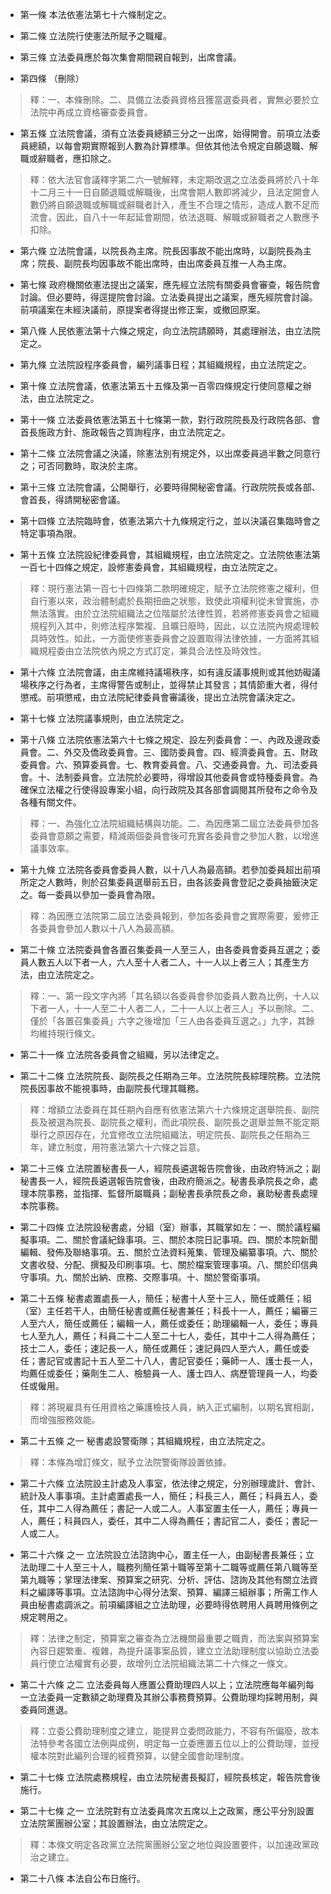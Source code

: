 * 第一條 本法依憲法第七十六條制定之。

* 第二條 立法院行使憲法所賦予之職權。

* 第三條 立法委員應於每次集會期間親自報到，出席會議。

* 第四條 （刪除）

> 釋：一、本條刪除。二、具備立法委員資格且獲當選委員者，實無必要於立法院中再成立資格審查委員會。

* 第五條 立法院會議，須有立法委員總額三分之一出席，始得開會。前項立法委員總額，以每會期實際報到人數為計算標準。但依其他法令規定自願退職、解職或辭職者，應扣除之。

> 釋：依大法官會議釋字第二六一號解釋，未定期改選之立法委員將於八十年十二月三十一日自願退職或解職後，出席會期人數即將減少，且法定開會人數仍將自願退職或解職或辭職者計入，產生不合理之情形，造成人數不足而流會，因此，自八十一年起延會期間，依法退職、解職或辭職者之人數應予扣除。

* 第六條 立法院會議，以院長為主席。院長因事故不能出席時，以副院長為主席；院長、副院長均因事故不能出席時，由出席委員互推一人為主席。

* 第七條 政府機關依憲法提出之議案，應先經立法院有關委員會審查，報告院會討論。但必要時，得逕提院會討論。立法委員提出之議案，應先經院會討論。前項議案在未經決議前，原提案者得提出修正案，或撤回原案。

* 第八條 人民依憲法第十六條之規定，向立法院請願時，其處理辦法，由立法院定之。

* 第九條 立法院設程序委員會，編列議事日程；其組織規程，由立法院定之。

* 第十條 立法院會議，依憲法第五十五條及第一百零四條規定行使同意權之辦法，由立法院定之。

* 第十一條 立法委員依憲法第五十七條第一款，對行政院院長及行政院各部、會首長施政方針、施政報告之質詢程序，由立法院定之。

* 第十二條 立法院會議之決議，除憲法別有規定外，以出席委員過半數之同意行之；可否同數時，取決於主席。

* 第十三條 立法院會議，公開舉行，必要時得開秘密會議。行政院院長或各部、會首長，得請開秘密會議。

* 第十四條 立法院臨時會，依憲法第六十九條規定行之，並以決議召集臨時會之特定事項為限。

* 第十五條 立法院設紀律委員會，其組織規程，由立法院定之。立法院依憲法第一百七十四條之規定，設修憲委員會，其組織規程，由立法院定之。

> 釋：現行憲法第一百七十四條第二款明確規定，賦予立法院修憲之權利，但自行憲以來，政治體制處於長期扭曲之狀態，致使此項權利從未曾實施，亦無法落實。由於立法院組織法之位階屬於法律性質，若將修憲委員會之組織規程列入其中，則修法程序繁複、且曠日廢時，因此，以立法院內規處理較具時效性。如此，一方面使修憲委員會之設置取得法律依據，一方面將其組織規程委由立法院依內規之方式訂定，兼具合法性及時效性。

* 第十六條 立法院會議，由主席維持議場秩序，如有違反議事規則或其他妨礙議場秩序之行為者，主席得警告或制止，並得禁止其發言；其情節重大者，得付懲戒。前項懲戒，由立法院紀律委員會審議後，提出立法院會議決定之。

* 第十七條 立法院議事規則，由立法院定之。

* 第十八條 立法院依憲法第六十七條之規定、設左列委員會：一、內政及邊政委員會。二、外交及僑政委員會。三、國防委員會。四、經濟委員會。五、財政委員會。六、預算委員會。七、教育委員會。八、交通委員會。九、司法委員會。十、法制委員會。立法院於必要時，得增設其他委員會或特種委員會。為確保立法權之行使得設專案小組，向行政院及其各部會調閱其所發布之命令及各種有關文件。

> 釋：一、為強化立法院組織結構與功能。二、為因應第二屆立法委員參加各委員會意願之需要，精減兩個委員會後可充實各委員會之參加人數，以增進議事效率。

* 第十九條 立法院各委員會委員人數，以十八人為最高額。若參加委員超出前項所定之人數時，則於召集委員選舉前五日，由各該委員會登記之委員抽籤決定之。每一委員以參加一委員會為限。

> 釋：為因應立法院第二屆立法委員報到，參加各委員會之實際需要，爰修正各委員會參加人數以十八人為最高額。

* 第二十條 立法院委員會各置召集委員一人至三人，由各委員會委員互選之；委員人數五人以下者一人，六人至十人者二人，十一人以上者三人；其產生方法，由立法院定之。

> 釋：一、第一段文字內將「其名額以各委員會參加委員人數為比例，十人以下者一人，十一人至二十人者二人，二十一人以上者三人」予以刪除。二、僅於「各置召集委員」六字之後增加「三人由各委員互選之。」九字，其餘均維持現行條文。

* 第二十一條 立法院各委員會之組織，另以法律定之。

* 第二十二條 立法院院長、副院長之任期為三年。立法院院長綜理院務。立法院院長因事故不能視事時，由副院長代理其職務。

> 釋：增額立法委員在其任期內自應有依憲法第六十六條規定選舉院長、副院長及被選為院長、副院長之權利，而此項院長、副院長之選舉並無不能定期舉行之原因存在，允宜修改立法院組織法，明定院長、副院長之任期為三年，建立制度，用符憲法第六十六條之旨意。

* 第二十三條 立法院置秘書長一人，經院長遴選報告院會後，由政府特派之；副秘書長一人，經院長遴選報告院會後，由政府簡派之。秘書長承院長之命，處理本院事務，並指揮、監督所屬職員；副秘書長承院長之命，襄助秘書長處理本院事務。

* 第二十四條 立法院設秘書處，分組（室）辦事，其職掌如左：一、關於議程編擬事項。二、關於會議紀錄事項。三、關於本院日記事項。四、關於本院新聞編輯、發佈及聯絡事項。五、關於立法資料蒐集、管理及編纂事項。六、關於文書收發、分配、撰擬及印刷事項。七、關於檔案管理事項。八、關於印信典守事項。九、關於出納、庶務、交際事項。十、關於警衛事項。

* 第二十五條 秘書處置處長一人，簡任；秘書十人至十三人，簡任或薦任；組（室）主任若干人，由簡任秘書或薦任秘書兼任；科長十一人，薦任；編審三人至六人，簡任或薦任；編輯一人，薦任或委任；助理編輯一人，委任；專員七人至九人，薦任；科員二十二人至二十七人，委任，其中十二人得為薦任；技士二人，委任；速記長一人，簡任或薦任；速記員四人至六人，薦任或委任；書記官或書記十五人至二十八人，書記官委任；藥師一人、護士長一人，均薦任或委任；藥劑生二人、檢驗員一人、護士四人、病歷管理員一人，均委任或僱用。

> 釋：將現雇具有任用資格之藥護檢技人員，納入正式編制，以期名實相副，而增強服務效能。

* 第二十五條 之一 秘書處設警衛隊；其組織規程，由立法院定之。

> 釋：本條為增訂條文，賦予立法院警衛隊設置依據。

* 第二十六條 立法院設主計處及人事室，依法律之規定，分別辦理歲計、會計、統計及人事事項。主計處置處長一人，簡任；科長三人，薦任；科員五人，委任，其中二人得為薦任；書記一人或二人。人事室置主任一人，薦任；專員一人，薦任；科員四人，委任，其中二人得為薦任；書記官二人，委任；書記一人或二人。

* 第二十六條 之一 立法院設立法諮詢中心，置主任一人，由副秘書長兼任；立法助理二十人至三十人，職務列簡任第十職等至第十二職等或薦任第八職等至第九職等；掌理法律案、預算案之研究、分析、評估、諮詢及其他有關立法資料之編譯等事項。立法諮詢中心得分法案、預算、編譯三組辦事；所需工作人員由秘書處調派之。前項編譯組之立法助理，必要時得依聘用人員聘用條例之規定聘用之。

> 釋：法律之制定，預算案之審查為立法機關最重要之職責，而法案與預算案內容日趨繁重、複雜，為提升議事案品質，建立立法助理制度以協助立法委員行使立法權實有必要，故增列立法院組織法第二十六條之一條文。

* 第二十六條 之二 立法委員每人應置公費助理四人以上；立法院應每年編列每一立法委員一定數額之助理費及其辦公事務費預算。公費助理均採聘用制，與委員同進退。

> 釋：立委公費助理制度之建立，能提昇立委問政能力，不容有所偏廢，故本法特參考各國立法例與成例，明定每一立委應置五位以上的公費助理，並授權本院對此編列合理的經費預算，以健全國會助理制度。

* 第二十七條 立法院處務規程，由立法院秘書長擬訂，經院長核定，報告院會後施行。

* 第二十七條 之一 立法院對有立法委員席次五席以上之政黨，應公平分別設置立法院黨團辦公室；其設置辦法，由立法院定之。

> 釋：本條文明定各政黨立法院黨團辦公室之地位與設置要件，以加速政黨政治之建立。

* 第二十八條 本法自公布日施行。

